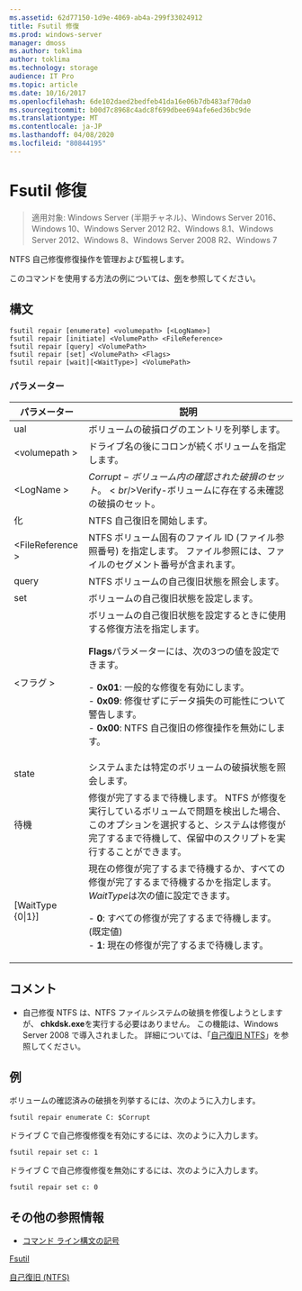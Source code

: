 ```yaml
---
ms.assetid: 62d77150-1d9e-4069-ab4a-299f33024912
title: Fsutil 修復
ms.prod: windows-server
manager: dmoss
ms.author: toklima
author: toklima
ms.technology: storage
audience: IT Pro
ms.topic: article
ms.date: 10/16/2017
ms.openlocfilehash: 6de102daed2bedfeb41da16e06b7db483af70da0
ms.sourcegitcommit: b00d7c8968c4adc8f699dbee694afe6ed36bc9de
ms.translationtype: MT
ms.contentlocale: ja-JP
ms.lasthandoff: 04/08/2020
ms.locfileid: "80844195"
---
```

# <a name="fsutil-repair"></a>Fsutil 修復
>適用対象: Windows Server (半期チャネル)、Windows Server 2016、Windows 10、Windows Server 2012 R2、Windows 8.1、Windows Server 2012、Windows 8、Windows Server 2008 R2、Windows 7

NTFS 自己修復修復操作を管理および監視します。

このコマンドを使用する方法の例については、[例](#BKMK_examples)を参照してください。

## <a name="syntax"></a>構文

```
fsutil repair [enumerate] <volumepath> [<LogName>]
fsutil repair [initiate] <VolumePath> <FileReference>
fsutil repair [query] <VolumePath>
fsutil repair [set] <VolumePath> <Flags>
fsutil repair [wait][<WaitType>] <VolumePath>

```

### <a name="parameters"></a>パラメーター

|パラメーター|説明|
|-------------|---------------|
|ual|ボリュームの破損ログのエントリを列挙します。|
|\<volumepath >|ドライブ名の後にコロンが続くボリュームを指定します。|
|\<LogName >|$Corrupt-ボリューム内の確認された破損のセット。<br />$Verify-ボリュームに存在する未確認の破損のセット。|
|化|NTFS 自己復旧を開始します。|
|\<FileReference >|NTFS ボリューム固有のファイル ID (ファイル参照番号) を指定します。 ファイル参照には、ファイルのセグメント番号が含まれます。|
|query|NTFS ボリュームの自己復旧状態を照会します。|
|set|ボリュームの自己復旧状態を設定します。|
|\<フラグ >|ボリュームの自己復旧状態を設定するときに使用する修復方法を指定します。<p>**Flags**パラメーターには、次の3つの値を設定できます。<p>-   **0x01**: 一般的な修復を有効にします。<br />-   **0x09**: 修復せずにデータ損失の可能性について警告します。<br />-   **0x00**: NTFS 自己復旧の修復操作を無効にします。|
|state|システムまたは特定のボリュームの破損状態を照会します。|
|待機|修復が完了するまで待機します。 NTFS が修復を実行しているボリュームで問題を検出した場合、このオプションを選択すると、システムは修復が完了するまで待機して、保留中のスクリプトを実行することができます。|
|[WaitType {0&#124;1}]|現在の修復が完了するまで待機するか、すべての修復が完了するまで待機するかを指定します。 *WaitType*は次の値に設定できます。<p>-   **0**: すべての修復が完了するまで待機します。 (既定値)<br />-   **1**: 現在の修復が完了するまで待機します。|

## <a name="remarks"></a>コメント

-   自己修復 NTFS は、NTFS ファイルシステムの破損を修復しようとしますが、 **chkdsk.exe**を実行する必要はありません。 この機能は、Windows Server 2008 で導入されました。 詳細については、「[自己復旧 NTFS](https://go.microsoft.com/fwlink/?LinkID=165401)」を参照してください。

## <a name="examples"></a><a name="BKMK_examples"></a>例

ボリュームの確認済みの破損を列挙するには、次のように入力します。

```
fsutil repair enumerate C: $Corrupt 
```

ドライブ C で自己修復修復を有効にするには、次のように入力します。

```
fsutil repair set c: 1
```

ドライブ C で自己修復修復を無効にするには、次のように入力します。

```
fsutil repair set c: 0
```

## <a name="additional-references"></a>その他の参照情報
- [コマンド ライン構文の記号](command-line-syntax-key.md)

[Fsutil](Fsutil.md)

[自己復旧 (NTFS)](https://go.microsoft.com/fwlink/?LinkID=165401)


